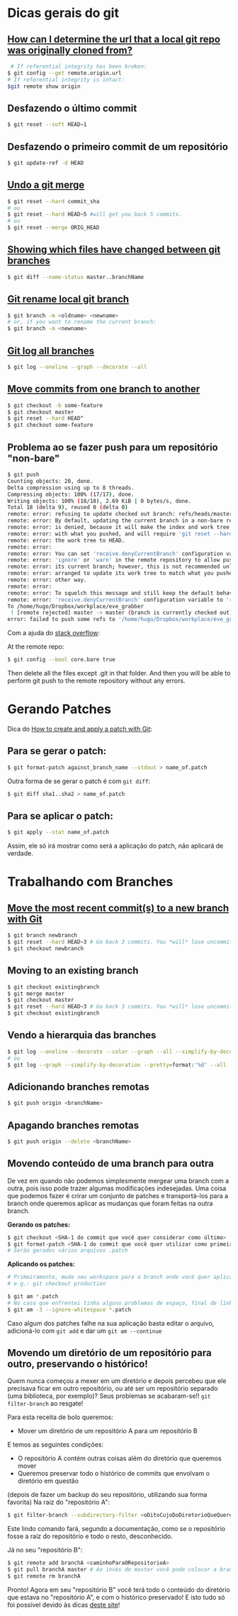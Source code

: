 ﻿# Dicas gerais do git

## [How can I determine the url that a local git repo was originally cloned from?](http://stackoverflow.com/questions/4089430/how-can-i-determine-the-url-that-a-local-git-repo-was-originally-cloned-from)

~~~ Bash
 # If referential integrity has been broken:
$ git config --get remote.origin.url
# If referential integrity is intact:
$git remote show origin
~~~

## Desfazendo o último commit

~~~ Bash
$ git reset --soft HEAD~1
~~~

## Desfazendo o primeiro commit de um repositório

~~~ Bash
$ git update-ref -d HEAD
~~~

## [Undo a git merge](http://stackoverflow.com/questions/2389361/undo-a-git-merge)

~~~ Bash
$ git reset --hard commit_sha
# ou
$ git reset --hard HEAD~5 #will get you back 5 commits.
# ou
$ git reset --merge ORIG_HEAD
~~~

## [Showing which files have changed between git branches](http://stackoverflow.com/questions/822811/showing-which-files-have-changed-between-git-branches)

~~~ Bash
$ git diff --name-status master..branchName
~~~

## [Git rename local git branch](http://stackoverflow.com/questions/6591213/rename-local-git-branch)

~~~ Bash
$ git branch -m <oldname> <newname>
# or, if you want to rename the current branch:
$ git branch -m <newname>
~~~

## [Git log all branches](http://www.lornajane.net/posts/2014/git-log-all-branches)

~~~ Bash
$ git log --oneline --graph --decorate --all
~~~

## [Move commits from one branch to another](http://effectif.com/git/move-commit-from-one-branch-to-another)

~~~ Bash
$ git checkout -b some-feature
$ git checkout master
$ git reset --hard HEAD^
$ git checkout some-feature
~~~

## Problema ao se fazer push para um repositório "non-bare"

~~~ Bash
$ git push
Counting objects: 20, done.
Delta compression using up to 8 threads.
Compressing objects: 100% (17/17), done.
Writing objects: 100% (18/18), 2.69 KiB | 0 bytes/s, done.
Total 18 (delta 9), reused 0 (delta 0)
remote: error: refusing to update checked out branch: refs/heads/master
remote: error: By default, updating the current branch in a non-bare repository
remote: error: is denied, because it will make the index and work tree inconsistent
remote: error: with what you pushed, and will require 'git reset --hard' to match
remote: error: the work tree to HEAD.
remote: error:
remote: error: You can set 'receive.denyCurrentBranch' configuration variable to
remote: error: 'ignore' or 'warn' in the remote repository to allow pushing into
remote: error: its current branch; however, this is not recommended unless you
remote: error: arranged to update its work tree to match what you pushed in some
remote: error: other way.
remote: error:
remote: error: To squelch this message and still keep the default behaviour, set
remote: error: 'receive.denyCurrentBranch' configuration variable to 'refuse'.
To /home/hugo/Dropbox/workplace/eve_grabber
 ! [remote rejected] master -> master (branch is currently checked out)
error: failed to push some refs to '/home/hugo/Dropbox/workplace/eve_grabber'
~~~

Com a ajuda do [stack overflow](http://stackoverflow.com/questions/2816369/git-push-error-remote-rejected-master-master-branch-is-currently-checked):

At the remote repo:

~~~ Bash
$ git config --bool core.bare true
~~~

Then delete all the files except .git in that folder. And then you will be able to perform git push to the remote repository without any errors.

# Gerando Patches

Dica do [How to create and apply a patch with Git](https://ariejan.net/2009/10/26/how-to-create-and-apply-a-patch-with-git/):

## Para se gerar o patch:

~~~ Bash
$ git format-patch against_branch_name --stdout > name_of.patch
~~~

Outra forma de se gerar o patch é com `git diff`:

~~~ Bash
$ git diff sha1..sha2 > name_of.patch
~~~

## Para se aplicar o patch:

~~~ Bash
$ git apply --stat name_of.patch
~~~
Assim, ele só irá mostrar como será a aplicação do patch, não aplicará de verdade.

# Trabalhando com Branches

## [Move the most recent commit(s) to a new branch with Git](http://stackoverflow.com/questions/1628563/move-the-most-recent-commits-to-a-new-branch-with-git)

~~~ Bash
$ git branch newbranch
$ git reset --hard HEAD~3 # Go back 3 commits. You *will* lose uncommitted work.
$ git checkout newbranch
~~~

## Moving to an existing branch

~~~ Bash
$ git checkout existingbranch
$ git merge master
$ git checkout master
$ git reset --hard HEAD~3 # Go back 3 commits. You *will* lose uncommitted work.
$ git checkout existingbranch
~~~

## Vendo a hierarquia das branches

~~~ Bash
$ git log --oneline --decorate --color --graph --all --simplify-by-decoration
# ou
$ git log --graph --simplify-by-decoration --pretty=format:'%d' --all
~~~

## Adicionando branches remotas

~~~ Bash
$ git push origin <branchName>
~~~

## Apagando branches remotas

~~~ Bash
$ git push origin --delete <branchName>
~~~

## Movendo conteúdo de uma branch para outra

De vez em quando não podemos simplesmente mergear uma branch com a outra, pois isso pode trazer algumas modificações indesejadas.
Uma coisa que podemos fazer é crirar um conjunto de patches e transportá-los para a branch onde queremos aplicar as mudanças que foram feitas na outra branch.

**Gerando os patches:**

~~~ Bash
$ git checkout <SHA-1 do commit que você quer considerar como último>
$ git format-patch <SHA-1 do commit que você quer utilizar como primeiro>
# Serão gerados vários arquivos .patch
~~~

**Aplicando os patches:**

~~~ Bash
# Primeiramente, mude seu workspace para a branch onde você quer aplicar as mudanças
# e.g.: git checkout production

$ git am *.patch
# No caso que enfrentei tinha alguns problemas de espaço, final de linha, etc. então utilizei:
$ git am -3 --ignore-whitespace *.patch
~~~

Caso algum dos patches falhe na sua aplicação basta editar o arquivo, adicioná-lo com `git add` e dar um `git am --continue`


## Movendo um diretório de um repositório para outro, preservando o histórico!

Quem nunca começou a mexer em um diretório e depois percebeu que ele precisava ficar em outro repositório, ou até ser um repositório separado (uma biblioteca, por exemplo)? Seus problemas se acabaram-se!! `git filter-branch` ao resgate!

Para esta receita de bolo queremos:

- Mover um diretório de um repositório A para um repositório B

E temos as seguintes condições:

- O repositório A contém outras coisas além do diretório que queremos mover
- Queremos preservar todo o histórico de commits que envolvam o diretório em questão

(depois de fazer um backup do seu repositório, utilizando sua forma favorita)
Na raiz do "repositório A":
~~~ Bash
$ git filter-branch --subdirectory-filter <oDitoCujoDoDiretorioQueQueremosSeparar> -- --all
~~~
Este lindo comando fará, segundo a documentação, como se o repositório fosse a raíz do repositório e todo o resto, desconhecido.

Já no seu "repositório B":
~~~ Bash
$ git remote add branchA <caminhoParaORepositorioA>
$ git pull branchA master # Ao invés de master você pode colocar a branch que estava sendo utilizada no repositório A
$ git remote rm branchA
~~~

Pronto! Agora em seu "repositório B" você terá todo o conteúdo do diretório que estava no "repositório A", e com o histórico preservado!
E isto tudo só foi possível devido às dicas [deste site](http://www.google.com/url?q=http%3A%2F%2Fgbayer.com%2Fdevelopment%2Fmoving-files-from-one-git-repository-to-another-preserving-history%2F&sa=D&sntz=1&usg=AFrqEzd245648I-fl6TPK2YXtsyvjdMGLw)!
